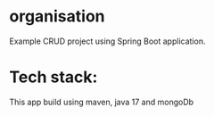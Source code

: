 # organisation
Example CRUD project using Spring Boot application.
# Tech stack:
This app build using maven, java 17 and mongoDb
